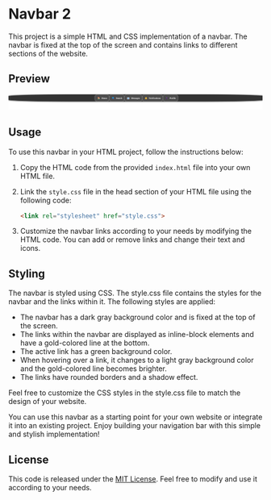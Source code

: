 # Navbar 2

This project is a simple HTML and CSS implementation of a navbar. The navbar is fixed at the top of the screen and contains links to different sections of the website.

## Preview

![Preview](preview.png)

## Usage

To use this navbar in your HTML project, follow the instructions below:

1. Copy the HTML code from the provided `index.html` file into your own HTML file.
2. Link the `style.css` file in the head section of your HTML file using the following code:

   ```html
   <link rel="stylesheet" href="style.css">

3. Customize the navbar links according to your needs by modifying the HTML code. You can add or remove links and change their text and icons.

## Styling

The navbar is styled using CSS. The style.css file contains the styles for the navbar and the links within it. The following styles are applied:

 - The navbar has a dark gray background color and is fixed at the top of the screen.
 - The links within the navbar are displayed as inline-block elements and have a gold-colored line at the bottom.
 - The active link has a green background color.
 - When hovering over a link, it changes to a light gray background color and the gold-colored line becomes brighter.
 - The links have rounded borders and a shadow effect.

Feel free to customize the CSS styles in the style.css file to match the design of your website.


You can use this navbar as a starting point for your own website or integrate it into an existing project. Enjoy building your navigation bar with this simple and stylish implementation!

## License

This code is released under the [MIT License](LICENSE). Feel free to modify and use it according to your needs.